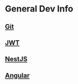 # General Dev Info

## [Git](./git/README.md)

## [JWT](./jwt/README.md)

## [NestJS](./nest/README.md)

## [Angular](./angular/README.md)
